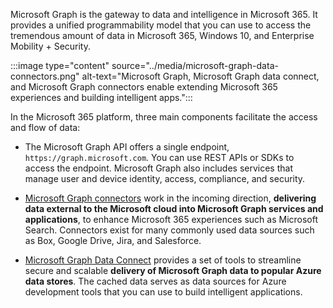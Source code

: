 Microsoft Graph is the gateway to data and intelligence in Microsoft 365. It provides a unified programmability model that you can use to access the tremendous amount of data in Microsoft 365, Windows 10, and Enterprise Mobility + Security.

:::image type="content" source="../media/microsoft-graph-data-connectors.png" alt-text="Microsoft Graph, Microsoft Graph data connect, and Microsoft Graph connectors enable extending Microsoft 365 experiences and building intelligent apps.":::

In the Microsoft 365 platform, three main components facilitate the access and flow of data:

* The Microsoft Graph API offers a single endpoint, `https://graph.microsoft.com`. You can use REST APIs or SDKs to access the endpoint. Microsoft Graph also includes services that manage user and device identity, access, compliance, and security.

* [Microsoft Graph connectors](/microsoftsearch/connectors-overview) work in the incoming direction, **delivering data external to the Microsoft cloud into Microsoft Graph services and applications**, to enhance Microsoft 365 experiences such as Microsoft Search. Connectors exist for many commonly used data sources such as Box, Google Drive, Jira, and Salesforce.

* [Microsoft Graph Data Connect](/graph/overview#access-microsoft-graph-data-at-scale-using-microsoft-graph-data-connect) provides a set of tools to streamline secure and scalable **delivery of Microsoft Graph data to popular Azure data stores**. The cached data serves as data sources for Azure development tools that you can use to build intelligent applications.

